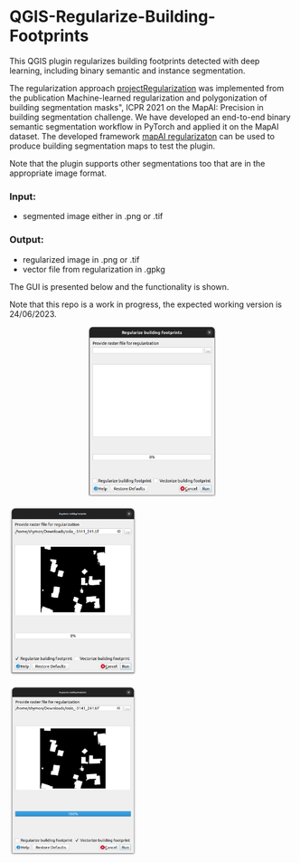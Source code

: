# QGIS-Regularize-Building-Footprints
This QGIS plugin regularizes building footprints detected with deep learning, including binary semantic and instance segmentation.

The regularization approach [projectRegularization](https://github.com/zorzi-s/projectRegularization) was implemented from the publication Machine-learned regularization and polygonization of building segmentation masks", ICPR 2021 on the MapAI: Precision in building segmentation challenge. We have developed an end-to-end binary semantic segmentation workflow in PyTorch and applied it on the MapAI dataset. The developed framework [mapAI regularizaton](https://github.com/s1m0nS/mapAI-regularization) can be used to produce building segmentation maps to test the plugin.

Note that the plugin supports other segmentations too that are in the appropriate image format.

### Input:
- segmented image either in .png or .tif

### Output:
- regularized image in .png or .tif
- vector file from regularization in .gpkg

The GUI is presented below and the functionality is shown.

Note that this repo is a work in progress, the expected working version is 24/06/2023.

<p align="center">
  <img src="https://github.com/s1m0nS/QGIS-Regularize-Building-Footprints/blob/main/img/plugin-gui.png"
  title="The user interface of the plugin"
  width="225" height="300" />
  
  <img src="https://github.com/s1m0nS/QGIS-Regularize-Building-Footprints/blob/main/img/plugin-regularization.png"
  alt="The plugin GUI"
  title="Regularization option"
  width="225" height="300" />
  
  <img src="https://github.com/s1m0nS/QGIS-Regularize-Building-Footprints/blob/main/img/plugin-vectorization.png"
  title="Vectorization option"
  width="225" height="300" />
       
  </p>

